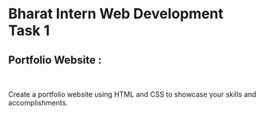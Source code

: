 <h1>Bharat Intern Web Development Task 1</h1>
<h2>Portfolio Website :</h2>
<br>
<p>Create a portfolio website using HTML and CSS to showcase your skills and accomplishments.</p>
